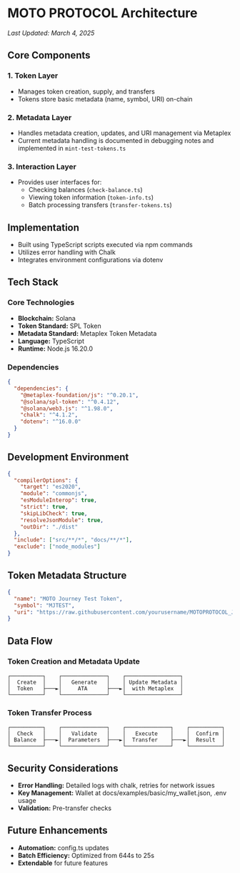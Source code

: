 # MOTO PROTOCOL Architecture
*Last Updated: March 4, 2025*

## Core Components

### 1. Token Layer
- Manages token creation, supply, and transfers
- Tokens store basic metadata (name, symbol, URI) on-chain

### 2. Metadata Layer
- Handles metadata creation, updates, and URI management via Metaplex
- Current metadata handling is documented in debugging notes and implemented in `mint-test-tokens.ts`

### 3. Interaction Layer
- Provides user interfaces for:
  - Checking balances (`check-balance.ts`)
  - Viewing token information (`token-info.ts`)
  - Batch processing transfers (`transfer-tokens.ts`)

## Implementation
- Built using TypeScript scripts executed via npm commands
- Utilizes error handling with Chalk
- Integrates environment configurations via dotenv

## Tech Stack

### Core Technologies
- **Blockchain:** Solana
- **Token Standard:** SPL Token
- **Metadata Standard:** Metaplex Token Metadata
- **Language:** TypeScript
- **Runtime:** Node.js 16.20.0

### Dependencies
```json
{
  "dependencies": {
    "@metaplex-foundation/js": "^0.20.1",
    "@solana/spl-token": "^0.4.12",
    "@solana/web3.js": "^1.98.0",
    "chalk": "^4.1.2",
    "dotenv": "^16.0.0"
  }
}
```

## Development Environment
```json
{
  "compilerOptions": {
    "target": "es2020",
    "module": "commonjs",
    "esModuleInterop": true,
    "strict": true,
    "skipLibCheck": true,
    "resolveJsonModule": true,
    "outDir": "./dist"
  },
  "include": ["src/**/*", "docs/**/*"],
  "exclude": ["node_modules"]
}
```

## Token Metadata Structure
```json
{
  "name": "MOTO Journey Test Token",
  "symbol": "MJTEST",
  "uri": "https://raw.githubusercontent.com/yourusername/MOTOPROTOCOL_Journey/main/assets/token-metadata.json"
}
```

## Data Flow

### Token Creation and Metadata Update

    ┌──────────┐    ┌──────────────┐    ┌─────────────────┐
    │  Create  │    │   Generate   │    │ Update Metadata │
    │  Token   ├───►│     ATA      ├───►│  with Metaplex  │
    └──────────┘    └──────────────┘    └─────────────────┘

### Token Transfer Process
    ┌──────────┐    ┌──────────────┐    ┌──────────────┐    ┌──────────┐
    │  Check   │    │   Validate   │    │   Execute    │    │  Confirm │
    │ Balance  ├───►│  Parameters  ├───►│  Transfer    ├───►│  Result  │
    └──────────┘    └──────────────┘    └──────────────┘    └──────────┘


## Security Considerations
- **Error Handling:** Detailed logs with chalk, retries for network issues
- **Key Management:** Wallet at docs/examples/basic/my_wallet.json, .env usage
- **Validation:** Pre-transfer checks

## Future Enhancements
- **Automation:** config.ts updates
- **Batch Efficiency:** Optimized from 644s to 25s
- **Extendable** for future features

